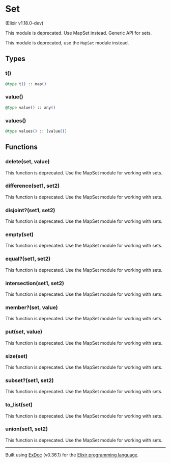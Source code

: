 # Set 
(Elixir v1.18.0-dev)

This module is deprecated. Use MapSet instead.
Generic API for sets.

This module is deprecated, use the `MapSet` module instead.


## Types

### t()

```elixir
@type t() :: map()
```



### value()

```elixir
@type value() :: any()
```



### values()

```elixir
@type values() :: [value()]
```



## Functions

### delete(set, value)


This function is deprecated. Use the MapSet module for working with sets.


### difference(set1, set2)


This function is deprecated. Use the MapSet module for working with sets.


### disjoint?(set1, set2)


This function is deprecated. Use the MapSet module for working with sets.


### empty(set)


This function is deprecated. Use the MapSet module for working with sets.


### equal?(set1, set2)


This function is deprecated. Use the MapSet module for working with sets.


### intersection(set1, set2)


This function is deprecated. Use the MapSet module for working with sets.


### member?(set, value)


This function is deprecated. Use the MapSet module for working with sets.


### put(set, value)


This function is deprecated. Use the MapSet module for working with sets.


### size(set)


This function is deprecated. Use the MapSet module for working with sets.


### subset?(set1, set2)


This function is deprecated. Use the MapSet module for working with sets.


### to_list(set)


This function is deprecated. Use the MapSet module for working with sets.


### union(set1, set2)


This function is deprecated. Use the MapSet module for working with sets.




---
Built using [ExDoc](https://github.com/elixir-lang/ex_doc "ExDoc") (v0.36.1) for the [Elixir programming language](href="https://elixir-lang.org" "Elixir").
